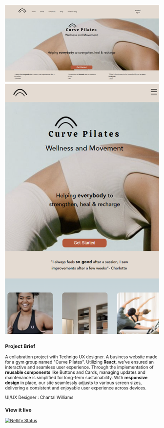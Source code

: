 <h1 align="center">
  <img src="/public/preview01.png" alt="Project Preview01" style="display: inline-block; margin-right: 10px;">
  <img src="/public/preview02.png" alt="Project Preview02" style="display: inline-block;">
</h1>

### Project Brief

A collabration project with Technigo UX designer. A business website made for a gym group named "Curve Pilates". Utilizing **React**, we've ensured an interactive and seamless user experience. Through the implementation of **reusable components** like Buttons and Cards, managing updates and maintenance is simplified for long-term sustainability. With **responsive design** in place, our site seamlessly adjusts to various screen sizes, delivering a consistent and enjoyable user experience across devices.

UI/UX Designer : Chantal Williams

### View it live

[![Netlify Status](https://api.netlify.com/api/v1/badges/dd0034f3-ac8e-4bda-97b1-f48ceac18ef2/deploy-status)](https://app.netlify.com/sites/curve-pilates/deploys)
